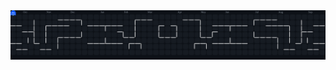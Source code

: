 

<img alt="Pac-Man contribution graph" src="https://raw.githubusercontent.com/S-DAw/S-DAw/output/pacman-contribution-graph-dark.svg">

